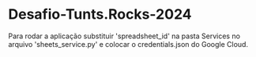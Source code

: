 # Desafio-Tunts.Rocks-2024
Para rodar a aplicação substituir 'spreadsheet_id' na pasta Services no arquivo 'sheets_service.py' e colocar o credentials.json do Google Cloud.
